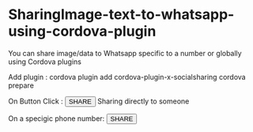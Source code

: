 # SharingImage-text-to-whatsapp-using-cordova-plugin
You can share image/data to Whatsapp specific to a number or globally using Cordova plugins

Add plugin  :
  cordova plugin add cordova-plugin-x-socialsharing
  cordova prepare
  
On Button Click : 
  <button onclick="window.plugins.socialsharing.shareViaWhatsApp('Message via WhatsApp', null /* img */, null /* url */, function() {
  console.log('share ok')
  }, function(errormsg){
  alert(errormsg)})">SHARE</button>
  Sharing directly to someone
  
On a specigic phone number:
  <button onclick="window.plugins.socialsharing.shareViaWhatsAppToPhone(phone number, 'Message via WhatsApp', null /* img */, null /* url */, function() {
  console.log('share ok')
  })">SHARE</button>
